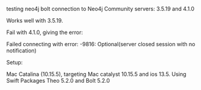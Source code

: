 
testing neo4j bolt connection to Neo4j Community servers: 3.5.19 and 4.1.0

Works well with 3.5.19.

Fail with 4.1.0, giving the error: 

Failed connecting with error: -9816: Optional(server closed session with no notification)


Setup:

Mac Catalina (10.15.5), targeting Mac catalyst 10.15.5 and ios 13.5.
Using Swift Packages Theo 5.2.0 and Bolt 5.2.0
